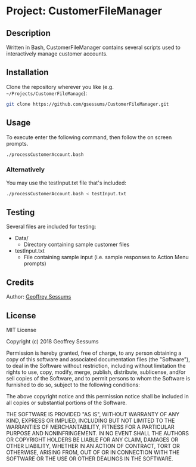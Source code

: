 # Project: CustomerFileManager

## Description

Written in Bash, CustomerFileManager contains several scripts used to interactively manage customer accounts.

## Installation

Clone the repository wherever you like (e.g. `~/Projects/CustomerFileManage`):

```bash
git clone https://github.com/gsessums/CustomerFileManager.git
```

## Usage

To execute enter the following command, then follow the on screen prompts.

```bash
./processCustomerAccount.bash
```

### Alternatively

You may use the testInput.txt file that's included:

```bash
./processCustomerAccount.bash < testInput.txt
```

## Testing

Several files are included for testing:

* Data/
  * Directory containing sample customer files
* testInput.txt
  * File containing sample input (i.e. sample responses to Action Menu prompts)

## Credits

Author: [Geoffrey Sessums](http://www.geoffreysessums.com)

## License

MIT License

Copyright (c) 2018 Geoffrey Sessums

Permission is hereby granted, free of charge, to any person obtaining a copy
of this software and associated documentation files (the "Software"), to deal
in the Software without restriction, including without limitation the rights
to use, copy, modify, merge, publish, distribute, sublicense, and/or sell
copies of the Software, and to permit persons to whom the Software is
furnished to do so, subject to the following conditions:

The above copyright notice and this permission notice shall be included in all
copies or substantial portions of the Software.

THE SOFTWARE IS PROVIDED "AS IS", WITHOUT WARRANTY OF ANY KIND, EXPRESS OR
IMPLIED, INCLUDING BUT NOT LIMITED TO THE WARRANTIES OF MERCHANTABILITY,
FITNESS FOR A PARTICULAR PURPOSE AND NONINFRINGEMENT. IN NO EVENT SHALL THE
AUTHORS OR COPYRIGHT HOLDERS BE LIABLE FOR ANY CLAIM, DAMAGES OR OTHER
LIABILITY, WHETHER IN AN ACTION OF CONTRACT, TORT OR OTHERWISE, ARISING FROM,
OUT OF OR IN CONNECTION WITH THE SOFTWARE OR THE USE OR OTHER DEALINGS IN THE
SOFTWARE.
